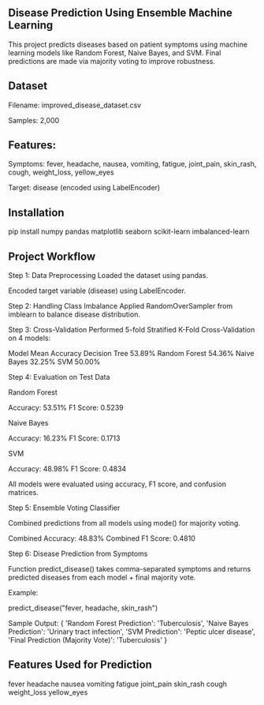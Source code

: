 ## Disease Prediction Using Ensemble Machine Learning
This project predicts diseases based on patient symptoms using machine learning models like Random Forest, Naive Bayes, and SVM. Final predictions are made via majority voting to improve robustness.

## Dataset
Filename: improved_disease_dataset.csv

Samples: 2,000

## Features:

Symptoms: fever, headache, nausea, vomiting, fatigue, joint_pain, skin_rash, cough, weight_loss, yellow_eyes

Target: disease (encoded using LabelEncoder)

## Installation

pip install numpy pandas matplotlib seaborn scikit-learn imbalanced-learn

##  Project Workflow

Step 1: Data Preprocessing
Loaded the dataset using pandas.

Encoded target variable (disease) using LabelEncoder.

 Step 2: Handling Class Imbalance
 Applied RandomOverSampler from imblearn to balance disease distribution.

Step 3: Cross-Validation
Performed 5-fold Stratified K-Fold Cross-Validation on 4 models:

Model	Mean Accuracy
Decision Tree	53.89%
Random Forest	54.36%
Naive Bayes	32.25%
SVM	50.00%

Step 4: Evaluation on Test Data

Random Forest

Accuracy: 53.51%
F1 Score: 0.5239

Naive Bayes

Accuracy: 16.23%
F1 Score: 0.1713

SVM

Accuracy: 48.98%
F1 Score: 0.4834

All models were evaluated using accuracy, F1 score, and confusion matrices.

Step 5: Ensemble Voting Classifier

Combined predictions from all models using mode() for majority voting.

Combined Accuracy: 48.83%
Combined F1 Score: 0.4810

Step 6: Disease Prediction from Symptoms

Function predict_disease() takes comma-separated symptoms and returns predicted diseases from each model + final majority vote.

Example:

predict_disease("fever, headache, skin_rash")

Sample Output:
{
  'Random Forest Prediction': 'Tuberculosis',
  'Naive Bayes Prediction': 'Urinary tract infection',
  'SVM Prediction': 'Peptic ulcer disease',
  'Final Prediction (Majority Vote)': 'Tuberculosis'
}

##  Features Used for Prediction

fever
headache
nausea
vomiting
fatigue
joint_pain
skin_rash
cough
weight_loss
yellow_eyes


